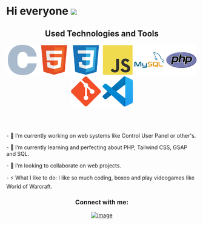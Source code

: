 <h1 align="left">Hi everyone <img src="https://media.giphy.com/media/hvRJCLFzcasrR4ia7z/giphy.gif" width="35"></h1>

<div align="center">
    <h2 align="center">Used Technologies and Tools</h2>
    <div align="center">
        <img src="https://github.com/devicons/devicon/blob/master/icons/c/c-original.svg" alt="C" width="80">
        <!--<img src="https://github.com/devicons/devicon/blob/master/icons/java/java-original.svg" alt="Java" width="80">-->
        <img src="https://github.com/devicons/devicon/blob/master/icons/html5/html5-original.svg" alt="HTML" width="80">
        <img src="https://github.com/devicons/devicon/blob/master/icons/css3/css3-original.svg" alt="CSS" width="80">
        <img src="https://github.com/devicons/devicon/blob/master/icons/javascript/javascript-original.svg" alt="JavaScript" width="80">
        <img src="https://github.com/devicons/devicon/blob/master/icons/mysql/mysql-original-wordmark.svg" alt="MySQL" width="80">
        <img src="https://github.com/devicons/devicon/blob/master/icons/php/php-original.svg" alt="PHP" width="80">
        <!--<img src="https://github.com/devicons/devicon/blob/master/icons/react/react-original.svg" alt="React" width="80">-->
        <!--<img src="https://github.com/devicons/devicon/blob/master/icons/python/python-original.svg" alt="Python" width="80">-->
        <img src="https://github.com/devicons/devicon/blob/master/icons/git/git-original.svg" alt="Git" width="80">
        <img src="https://github.com/devicons/devicon/blob/master/icons/vscode/vscode-original.svg" alt="VsCode" width="80">
        <!--<img src="https://github.com/devicons/devicon/blob/master/icons/azure/azure-original.svg" alt="Azure" width="80">-->
    </div>
<br>
<br>
<br>
<div align="left">
    <p>- 🔭 I’m currently working on web systems like Control User Panel or other's.</p>
    <p>- 🌱 I’m currently learning and perfecting about PHP, Tailwind CSS, GSAP and SQL.</p>
    <p>- 👯 I’m looking to collaborate on web projects.</p>
    <p>- ⚡ What I like to do: I like so much coding, boxeo and play videogames like World of Warcraft.</p>
</div>

<h3 align="center">Connect with me:</h3>
<div align="center">

[![image](https://img.shields.io/badge/LinkedIn-0077B5?style=for-the-badge&logo=linkedin&logoColor=white)](https://www.linkedin.com/in/thiago-belpoliti/)
<!--[![image](https://img.shields.io/badge/Instagram-E4405F?style=for-the-badge&logo=instagram&logoColor=white)](https://www.instagram.com/brantlauro/)
[![image](https://img.shields.io/badge/Twitter-1DA1F2?style=for-the-badge&logo=twitter&logoColor=white)](https://twitter.com/brantlauro)
[![image](https://img.shields.io/badge/Gmail-D14836?style=for-the-badge&logo=gmail&logoColor=white)](mailto:produtor.brantlauro@gmail.com)-->
  
</div>
<!--
**DevKpi/DevKpi** is a ✨ _special_ ✨ repository because its `README.md` (this file) appears on your GitHub profile.

Here are some ideas to get you started:

- 🔭 I’m currently working on ...
- 🌱 I’m currently learning ...
- 👯 I’m looking to collaborate on ...
- 🤔 I’m looking for help with ...
- 💬 Ask me about ...
- 📫 How to reach me: ...
- 😄 Pronouns: ...
- ⚡ Fun fact: ...
-->
